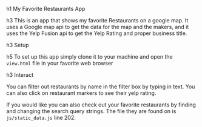 h1  My Favorite Restaurants App

h3  This is an app that shows my favorite Restaurants on a google map. It uses a Google map api to get the data for the map and the makers, and it uses the Yelp Fusion api to get the Yelp Rating and proper business title.

h3  Setup

h5  To set up this app simply clone it to your machine and open the ```view.html``` file in your favorite web browser

h3  Interact

You can filter out restaurants by name in the filter box by typing in text. You can also click on restaurant markers to see their yelp rating.

If you would like you can also check out your favorite restaurants by finding and changing the search query strings. The file they are found on is ```js/static_data.js``` line 202.